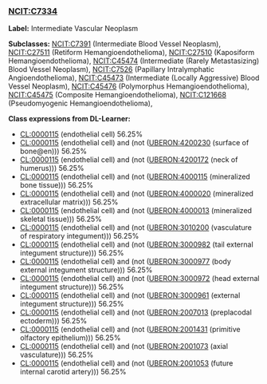 
### [NCIT:C7334](http://purl.obolibrary.org/obo/NCIT_C7334)
**Label:** Intermediate Vascular Neoplasm

**Subclasses:** [NCIT:C7391](http://purl.obolibrary.org/obo/NCIT_C7391) (Intermediate Blood Vessel Neoplasm), [NCIT:C27511](http://purl.obolibrary.org/obo/NCIT_C27511) (Retiform Hemangioendothelioma), [NCIT:C27510](http://purl.obolibrary.org/obo/NCIT_C27510) (Kaposiform Hemangioendothelioma), [NCIT:C45474](http://purl.obolibrary.org/obo/NCIT_C45474) (Intermediate (Rarely Metastasizing) Blood Vessel Neoplasm), [NCIT:C7526](http://purl.obolibrary.org/obo/NCIT_C7526) (Papillary Intralymphatic Angioendothelioma), [NCIT:C45473](http://purl.obolibrary.org/obo/NCIT_C45473) (Intermediate (Locally Aggressive) Blood Vessel Neoplasm), [NCIT:C45476](http://purl.obolibrary.org/obo/NCIT_C45476) (Polymorphus Hemangioendothelioma), [NCIT:C45475](http://purl.obolibrary.org/obo/NCIT_C45475) (Composite Hemangioendothelioma), [NCIT:C121668](http://purl.obolibrary.org/obo/NCIT_C121668) (Pseudomyogenic Hemangioendothelioma), 

**Class expressions from DL-Learner:**

- [CL:0000115](http://purl.obolibrary.org/obo/CL_0000115) (endothelial cell) 56.25%
- [CL:0000115](http://purl.obolibrary.org/obo/CL_0000115) (endothelial cell) and (not ([UBERON:4200230](http://purl.obolibrary.org/obo/UBERON_4200230) (surface of bone@en))) 56.25%
- [CL:0000115](http://purl.obolibrary.org/obo/CL_0000115) (endothelial cell) and (not ([UBERON:4200172](http://purl.obolibrary.org/obo/UBERON_4200172) (neck of humerus))) 56.25%
- [CL:0000115](http://purl.obolibrary.org/obo/CL_0000115) (endothelial cell) and (not ([UBERON:4000115](http://purl.obolibrary.org/obo/UBERON_4000115) (mineralized bone tissue))) 56.25%
- [CL:0000115](http://purl.obolibrary.org/obo/CL_0000115) (endothelial cell) and (not ([UBERON:4000020](http://purl.obolibrary.org/obo/UBERON_4000020) (mineralized extracellular matrix))) 56.25%
- [CL:0000115](http://purl.obolibrary.org/obo/CL_0000115) (endothelial cell) and (not ([UBERON:4000013](http://purl.obolibrary.org/obo/UBERON_4000013) (mineralized skeletal tissue))) 56.25%
- [CL:0000115](http://purl.obolibrary.org/obo/CL_0000115) (endothelial cell) and (not ([UBERON:3010200](http://purl.obolibrary.org/obo/UBERON_3010200) (vasculature of respiratory integument))) 56.25%
- [CL:0000115](http://purl.obolibrary.org/obo/CL_0000115) (endothelial cell) and (not ([UBERON:3000982](http://purl.obolibrary.org/obo/UBERON_3000982) (tail external integument structure))) 56.25%
- [CL:0000115](http://purl.obolibrary.org/obo/CL_0000115) (endothelial cell) and (not ([UBERON:3000977](http://purl.obolibrary.org/obo/UBERON_3000977) (body external integument structure))) 56.25%
- [CL:0000115](http://purl.obolibrary.org/obo/CL_0000115) (endothelial cell) and (not ([UBERON:3000972](http://purl.obolibrary.org/obo/UBERON_3000972) (head external integument structure))) 56.25%
- [CL:0000115](http://purl.obolibrary.org/obo/CL_0000115) (endothelial cell) and (not ([UBERON:3000961](http://purl.obolibrary.org/obo/UBERON_3000961) (external integument structure))) 56.25%
- [CL:0000115](http://purl.obolibrary.org/obo/CL_0000115) (endothelial cell) and (not ([UBERON:2007013](http://purl.obolibrary.org/obo/UBERON_2007013) (preplacodal ectoderm))) 56.25%
- [CL:0000115](http://purl.obolibrary.org/obo/CL_0000115) (endothelial cell) and (not ([UBERON:2001431](http://purl.obolibrary.org/obo/UBERON_2001431) (primitive olfactory epithelium))) 56.25%
- [CL:0000115](http://purl.obolibrary.org/obo/CL_0000115) (endothelial cell) and (not ([UBERON:2001073](http://purl.obolibrary.org/obo/UBERON_2001073) (axial vasculature))) 56.25%
- [CL:0000115](http://purl.obolibrary.org/obo/CL_0000115) (endothelial cell) and (not ([UBERON:2001053](http://purl.obolibrary.org/obo/UBERON_2001053) (future internal carotid artery))) 56.25%


